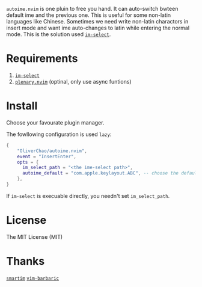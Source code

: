 `autoime.nvim` is one pluin to free you hand.
It can auto-switch bwteen default ime and the previous one.
This is useful for some non-latin languages like Chinese.
Sometimes we need write non-latin charactors in insert mode and want ime auto-changes to latin while entering the normal mode.
This is the solution used [`im-select`](https://github.com/daipeihust/im-select).

# Requirements
1. [`im-select`](https://github.com/daipeihust/im-select)
2. [`plenary.nvim`](https://github.com/nvim-lua/plenary.nvim) (optinal, only use async funtions)

# Install
Choose your favourate plugin manager.

The fowllowing configuration is used `lazy`:
```lua
{
    "OliverChao/autoime.nvim",
    event = "InsertEnter",
    opts = {
      im_select_path = "<the ime-select path>",
      autoime_default = "com.apple.keylayout.ABC", -- choose the default ime
    },
}
```

If `im-select` is execuable directly, you needn't set `im_select_path`.

# License
The MIT License (MIT)

# Thanks
[`smartim`](https://github.com/ybian/smartim)
[`vim-barbaric`](https://github.com/rlue/vim-barbaric)
